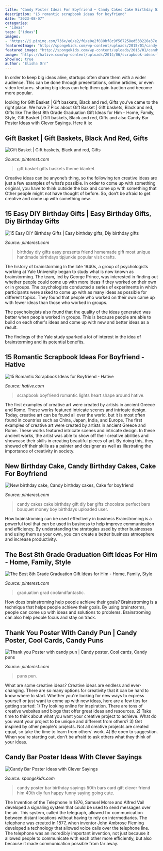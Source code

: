 ```yaml
---
title: "Candy Poster Ideas For Boyfriend ~ Candy Cakes Cake Birthday Gift Diy Bar Gifts Chocolate Perfect Bars Bouquet Money Boy Birthdays Uploaded User"
description: "15 romantic scrapbook ideas for boyfriend"
date: "2023-08-07"
categories:
- "ideas"
tags: ["ideas"]
images:
- "https://i.pinimg.com/736x/e0/e2/f0/e0e2f080bf8c9f567258ed533226a37e.jpg"
featuredImage: "http://spongekids.com/wp-content/uploads/2015/01/candy-bar-sayings/8-candy-bar-saying-ideas.jpg"
featured_image: "http://spongekids.com/wp-content/uploads/2015/01/candy-bar-sayings/8-candy-bar-saying-ideas.jpg"
image: "https://hative.com/wp-content/uploads/2014/06/scrapbook-ideas-for-boyfriend/4-scrapbook-ideas-for-boyfriend.jpg"
ShowToc: true
author: "Elisha Orn"
---
```



In order to keep big ideas alive, startups often share them with a wider audience. This can be done through presentations, online articles, or even video lectures. sharing big ideas can help them gain traction and become more popular.

	

		
looking for Gift Basket | Gift baskets, Black and red, Gifts you've came to the right place. We have 7 Pics about Gift Basket | Gift baskets, Black and red, Gifts like The Best 8th Grade Graduation Gift Ideas for Him - Home, Family, Style, Gift Basket | Gift baskets, Black and red, Gifts and also Candy Bar Poster Ideas with Clever Sayings. Here it is:
		
    
## Gift Basket | Gift Baskets, Black And Red, Gifts

<img loading=lazy src="https://i.pinimg.com/736x/e0/e2/f0/e0e2f080bf8c9f567258ed533226a37e.jpg" onerror="this.onerror=null;this.src='https://tse1.mm.bing.net/th?id=OIP.RLiMYLi6xrc83AI9qYsbqAHaJ3&amp;pid=15.1';" alt="Gift Basket | Gift baskets, Black and red, Gifts">

_Source: pinterest.com_

>gift basket gifts baskets theme blanket. 

	

Creative ideas can be anyone’s thing, so the following ten creative ideas are just a few examples of what’s possible. In order to come up with something original, you have to think outside the box and come up with something that Other people might not have thought of before. So, don’t be afraid to get creative and come up with something new.

    
## 15 Easy DIY Birthday Gifts | Easy Birthday Gifts, Diy Birthday Gifts

<img loading=lazy src="https://i.pinimg.com/736x/0b/ed/8a/0bed8a3b9257db1d5c8d2722aa120549--friend-birthday-gifts-diy-birthday-presents.jpg" onerror="this.onerror=null;this.src='https://tse4.mm.bing.net/th?id=OIP.PNkFaibH4grMZIcoXDEaMQHaO7&amp;pid=15.1';" alt="15 Easy DIY Birthday Gifts | Easy birthday gifts, Diy birthday gifts">

_Source: pinterest.com_

>birthday diy gifts easy presents friend homemade gift most unique handmade birthdays tipjunkie popular visit crafts. 

	

The history of brainstorming
In the late 1940s, a group of psychologists working at Yale University began to study what is now known as brainstorming. The team, led by George Prince, was interested in finding out whether people could come up with more ideas if they worked on their own or in groups.
The psychologists conducted a series of experiments in which participants were asked to come up with as many ideas as possible for different topics. They found that people who worked on their own came up with fewer ideas than those who worked in groups.

The psychologists also found that the quality of the ideas generated was better when people worked in groups. This is because people are able to build on each other's ideas and come up with new and better ideas as a result.

The findings of the Yale study sparked a lot of interest in the idea of brainstorming and its potential benefits.

    
## 15 Romantic Scrapbook Ideas For Boyfriend - Hative

<img loading=lazy src="https://hative.com/wp-content/uploads/2014/06/scrapbook-ideas-for-boyfriend/4-scrapbook-ideas-for-boyfriend.jpg" onerror="this.onerror=null;this.src='https://tse3.mm.bing.net/th?id=OIP.dG64a9go7AdZRZwa_bpnJgHaHa&amp;pid=15.1';" alt="15 Romantic Scrapbook Ideas for Boyfriend - Hative">

_Source: hative.com_

>scrapbook boyfriend romantic lights heart shape around hative. 

	

The first examples of creative art were created by artists in ancient Greece and Rome. These works featured intricate scenes and intricate design. Today, creative art can be found all over the world, but it is most often found in countries such as China, Japan, India, and Europe.
The first examples of creative art were created by artists in ancient Greece and Rome. These works featured intricate scenes and intricate design. In these ancient works, the artist was able to show off their creative abilities and showcase their skills in creating beautiful pieces of art. By doing this, they showed off their skills as a painter and designer as well as illustrating the importance of creativity in society.

    
## New Birthday Cake, Candy Birthday Cakes, Cake For Boyfriend

<img loading=lazy src="https://i.pinimg.com/736x/f0/f1/b7/f0f1b723c0fad416ce2c2a43e531c47a--chocolate-candy-cake-candy-bar-cakes.jpg" onerror="this.onerror=null;this.src='https://tse3.mm.bing.net/th?id=OIP.3NH5tXTh1xAW3XI1z9Tm2QHaPm&amp;pid=15.1';" alt="New birthday cake, Candy birthday cakes, Cake for boyfriend">

_Source: pinterest.com_

>candy cakes cake birthday gift diy bar gifts chocolate perfect bars bouquet money boy birthdays uploaded user. 

	

How brainstroming can be used effectively in business
Brainstroming is a powerful tool that can be used in business to help improve communication and efficiency. By understanding the strategies used by other businesses and using them as your own, you can create a better business atmosphere and increase productivity.

    
## The Best 8th Grade Graduation Gift Ideas For Him - Home, Family, Style

<img loading=lazy src="https://i.pinimg.com/736x/53/dd/cf/53ddcf0cb0d2b4f539126234096c4f43.jpg" onerror="this.onerror=null;this.src='https://tse4.mm.bing.net/th?id=OIP.nIru_EZb-xP1KUh70nrdNwHaJ3&amp;pid=15.1';" alt="The Best 8th Grade Graduation Gift Ideas for Him - Home, Family, Style">

_Source: pinterest.com_

>graduation grad coolandfantastic. 

	

How does brainstroming help people achieve their goals?
Brainstroming is a technique that helps people achieve their goals. By using brainstorms, people can come up with ideas and solutions to problems. Brainstroming can also help people focus and stay on track.

    
## Thank You Poster With Candy Pun | Candy Poster, Cool Cards, Candy Puns

<img loading=lazy src="https://i.pinimg.com/736x/89/4f/5d/894f5d86ca6f15471070a45afc17f1ab.jpg" onerror="this.onerror=null;this.src='https://tse4.mm.bing.net/th?id=OIP.CvY1Ao3RCXafUthEIepUwAHaJ3&amp;pid=15.1';" alt="Thank you Poster with candy pun | Candy poster, Cool cards, Candy puns">

_Source: pinterest.com_

>puns pun. 

	

What are some creative ideas?
Creative ideas are endless and ever-changing. There are so many options for creativity that it can be hard to know where to start. Whether you're looking for new ways to express yourself or just want to come up with new ideas, here are a few tips for getting started: 1) Try looking online for inspiration. There are tons of creative websites and blogs that offer great ideas and resources. 2) Take time to think about what you want your creative project to achieve. What do you want your project to be unique and different from others? 3) Get inspired by other people's projects. Not all creative projects are created equal, so take the time to learn from others' work. 4) Be open to suggestion. When you're starting out, don't be afraid to ask others what they think of your ideas.

    
## Candy Bar Poster Ideas With Clever Sayings

<img loading=lazy src="http://spongekids.com/wp-content/uploads/2015/01/candy-bar-sayings/8-candy-bar-saying-ideas.jpg" onerror="this.onerror=null;this.src='https://tse4.mm.bing.net/th?id=OIP.ZCQ7LAyHzLc_TkZApETBdwHaJ4&amp;pid=15.1';" alt="Candy Bar Poster Ideas with Clever Sayings">

_Source: spongekids.com_

>candy poster bar birthday sayings 50th bars card gift clever friend him 40th diy fun happy funny saying going cute. 

	

The Invention of the Telephone
In 1876, Samuel Morse and Alfred Vail developed a signaling system that could be used to send messages over the air. This system, called the telegraph, allowed for communication between distant locations without having to rely on intermediaries. The telephone was created in 1877, when inventor John Ambrose Fleming developed a technology that allowed voice calls over the telephone line. The telephone was an incredibly important invention, not just because it allowed people to communicate with each other more efficiently, but also because it made communication possible from far away.

